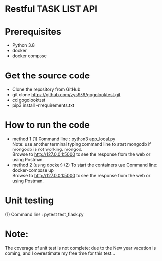# Restful TASK LIST API

# Prerequisites
* Python 3.8
* docker
* docker compose

# Get the source code
* Clone the repository from GitHub:
* git clone https://github.com/zys989/gogolooktest.git
* cd gogolooktest
* pip3 install -r requirements.txt  

# How to run the code
* method 1
(1) Command line : python3 app_local.py   
    Note: use another terminal typing command line to start mongodb if mongodb is not working: mongod.  
    Browse to http://127.0.0.1:5000 to see the response from the web or using Postman.  
* method 2 (using docker)
(2) To start the containers use Command line: docker-compose up  
    Browse to http://127.0.0.1:5000 to see the response from the web or using Postman.  

# Unit testing
(1) Command line : pytest test_flask.py   

# Note:
The coverage of unit test is not complete: due to the New year vacation is coming, and I overestimate
my free time for this test...
